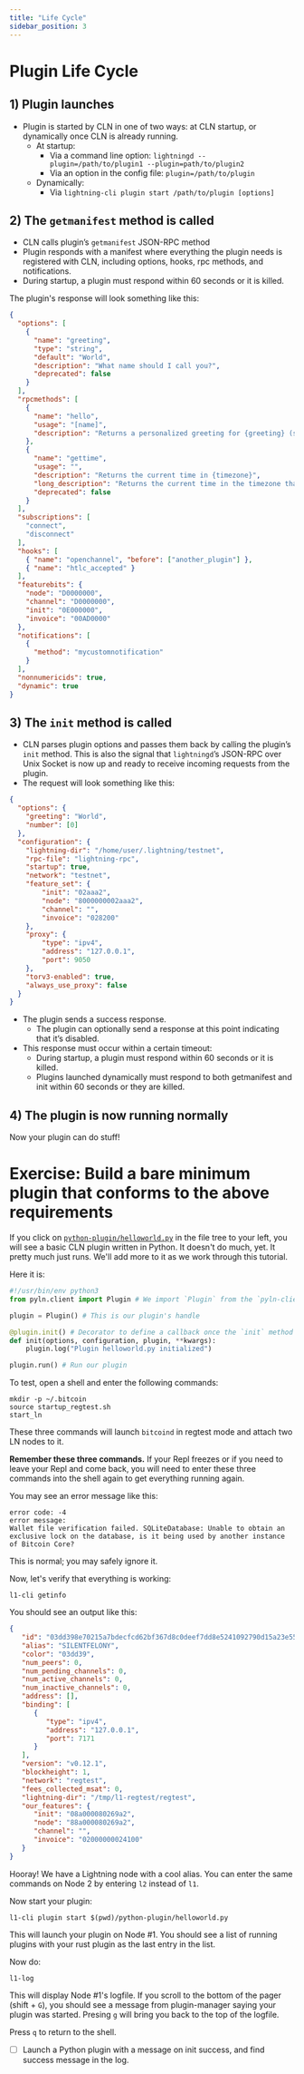 ```yaml
---
title: "Life Cycle"
sidebar_position: 3
---
```


# Plugin Life Cycle

## 1) Plugin launches
- Plugin is started by CLN in one of two ways: at CLN startup, or dynamically once CLN is already running.
  - At startup:
    - Via a command line option: `lightningd --plugin=/path/to/plugin1 --plugin=path/to/plugin2`
    - Via an option in the config file: `plugin=/path/to/plugin`
  - Dynamically:
    - Via `lightning-cli plugin start /path/to/plugin [options]`

## 2) The `getmanifest` method is called
- CLN calls plugin’s `getmanifest` JSON-RPC method
- Plugin responds with a manifest where everything the plugin needs is registered with CLN, including options, hooks, rpc methods, and notifications.
- During startup, a plugin must respond within 60 seconds or it is killed.

The plugin's response will look something like this:
```json
{
  "options": [
    {
      "name": "greeting",
      "type": "string",
      "default": "World",
      "description": "What name should I call you?",
      "deprecated": false
    }
  ],
  "rpcmethods": [
    {
      "name": "hello",
      "usage": "[name]",
      "description": "Returns a personalized greeting for {greeting} (set via options)."
    },
    {
      "name": "gettime",
      "usage": "",
      "description": "Returns the current time in {timezone}",
      "long_description": "Returns the current time in the timezone that is given as the only parameter.\nThis description may be quite long and is allowed to span multiple lines.",
      "deprecated": false
    }
  ],
  "subscriptions": [
    "connect",
    "disconnect"
  ],
  "hooks": [
    { "name": "openchannel", "before": ["another_plugin"] },
    { "name": "htlc_accepted" }
  ],
  "featurebits": {
    "node": "D0000000",
    "channel": "D0000000",
    "init": "0E000000",
    "invoice": "00AD0000"
  },
  "notifications": [
    {
	  "method": "mycustomnotification"
	}
  ],
  "nonnumericids": true,
  "dynamic": true
}
```

## 3) The `init` method is called
- CLN parses plugin options and passes them back by calling the plugin’s `init` method. This is also the signal that `lightningd`’s JSON-RPC over Unix Socket is now up and ready to receive incoming requests from the plugin.
- The request will look something like this:
```json
{
  "options": {
    "greeting": "World",
	"number": [0]
  },
  "configuration": {
    "lightning-dir": "/home/user/.lightning/testnet",
    "rpc-file": "lightning-rpc",
    "startup": true,
    "network": "testnet",
    "feature_set": {
        "init": "02aaa2",
        "node": "8000000002aaa2",
        "channel": "",
        "invoice": "028200"
    },
    "proxy": {
        "type": "ipv4",
        "address": "127.0.0.1",
        "port": 9050
    },
    "torv3-enabled": true,
    "always_use_proxy": false
  }
}
```
- The plugin sends a success response.
  - The plugin can optionally send a response at this point indicating that it’s disabled.
- This response must occur within a certain timeout:
  - During startup, a plugin must respond within 60 seconds or it is killed.
  - Plugins launched dynamically must respond to both getmanifest and init within 60 seconds or they are killed.

## 4) The plugin is now running normally
Now your plugin can do stuff!

# Exercise: Build a bare minimum plugin that conforms to the above requirements
If you click on [`python-plugin/helloworld.py`](/home/runner/$REPL_SLUG/python-plugin/helloworld.py) in the file tree to your left, you will see a basic CLN plugin written in Python. It doesn't do much, yet. It pretty much just runs. We'll add more to it as we work through this tutorial.

Here it is:
```py
#!/usr/bin/env python3
from pyln.client import Plugin # We import `Plugin` from the `pyln-client` pip package, which does all the hard work for us

plugin = Plugin() # This is our plugin's handle

@plugin.init() # Decorator to define a callback once the `init` method call has successfully completed
def init(options, configuration, plugin, **kwargs):
    plugin.log("Plugin helloworld.py initialized")

plugin.run() # Run our plugin
```

To test, open a shell and enter the following commands:

```
mkdir -p ~/.bitcoin
source startup_regtest.sh
start_ln
```

 These three commands will launch `bitcoind` in regtest mode and attach two LN nodes to it.

 **Remember these three commands.** If your Repl freezes or if you need to leave your Repl and come back, you will need to enter these three commands into the shell again to get everything running again.

 You may see an error message like this:

 ```
error code: -4
error message:
Wallet file verification failed. SQLiteDatabase: Unable to obtain an exclusive lock on the database, is it being used by another instance of Bitcoin Core?
```

This is normal; you may safely ignore it.


Now, let's verify that everything is working:

```
l1-cli getinfo
```

You should see an output like this:
```json
{
   "id": "03dd398e70215a7bdecfcd62bf367d8c0deef7dd8e5241092790d15a23e5506b12",
   "alias": "SILENTFELONY",
   "color": "03dd39",
   "num_peers": 0,
   "num_pending_channels": 0,
   "num_active_channels": 0,
   "num_inactive_channels": 0,
   "address": [],
   "binding": [
      {
         "type": "ipv4",
         "address": "127.0.0.1",
         "port": 7171
      }
   ],
   "version": "v0.12.1",
   "blockheight": 1,
   "network": "regtest",
   "fees_collected_msat": 0,
   "lightning-dir": "/tmp/l1-regtest/regtest",
   "our_features": {
      "init": "08a000080269a2",
      "node": "88a000080269a2",
      "channel": "",
      "invoice": "02000000024100"
   }
}
```

Hooray! We have a Lightning node with a cool alias. You can enter the same commands on Node 2 by entering `l2` instead of `l1`.

Now start your plugin:

```
l1-cli plugin start $(pwd)/python-plugin/helloworld.py
```
This will launch your plugin on Node #1. You should see a list of running plugins with your rust plugin as the last entry in the list.

Now do:
```
l1-log
```
This will display Node #1's logfile. If you scroll to the bottom of the pager (shift + `G`), you should see a message from plugin-manager saying your plugin was started. Presing `g` will bring you back to the top of the logfile.

Press `q` to return to the shell.

- [ ] Launch a Python plugin with a message on init success, and find success message in the log.
